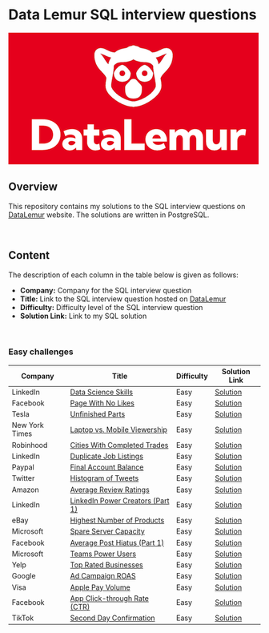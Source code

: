 # Data Lemur SQL interview questions

![](/assets/coverimage.png)

## Overview

This repository contains my solutions to the SQL interview questions on [DataLemur](https://datalemur.com/sql-interview-questions) website. The solutions are written in PostgreSQL.

<br>

## Content


The description of each column in the table below is given as follows:

- **Company:** Company for the SQL interview question
- **Title:** Link to the SQL interview question hosted on [DataLemur](https://datalemur.com/sql-interview-questions)
- **Difficulty:** Difficulty level of the SQL interview question
- **Solution Link:** Link to my SQL solution

<br>

### **Easy challenges**

| Company | Title | Difficulty | Solution Link |
|------------|------------------------|------------|-----------|
| LinkedIn | [Data Science Skills](https://datalemur.com/questions/matching-skills) | Easy | [Solution](Easy/matching-skills.sql)
| Facebook | [Page With No Likes](https://datalemur.com/questions/sql-page-with-no-likes) | Easy | [Solution](Easy/sql-page-with-no-likes.sql)
| Tesla | [Unfinished Parts](https://datalemur.com/questions/tesla-unfinished-parts) | Easy | [Solution](Easy/tesla-unfinished-parts.sql)
| New York Times | [Laptop vs. Mobile Viewership](https://datalemur.com/questions/laptop-mobile-viewership) | Easy | [Solution](Easy/laptop-mobile-viewership.sql)
| Robinhood | [Cities With Completed Trades](https://datalemur.com/questions/completed-trades) | Easy | [Solution](Easy/completed-trades.sql)
| LinkedIn | [Duplicate Job Listings](https://datalemur.com/questions/duplicate-job-listings) | Easy | [Solution](Easy/duplicate-job-listings.sql)
| Paypal | [Final Account Balance](https://datalemur.com/questions/final-account-balance) | Easy | [Solution](Easy/final-account-balance.sql)
| Twitter | [Histogram of Tweets](https://datalemur.com/questions/sql-histogram-tweets) | Easy | [Solution](Easy/sql-histogram-tweets.sql)
| Amazon | [Average Review Ratings](https://datalemur.com/questions/sql-avg-review-ratings) | Easy | [Solution](Easy/sql-avg-review-ratings.sql)
| LinkedIn | [LinkedIn Power Creators (Part 1)](https://datalemur.com/questions/linkedin-power-creators) | Easy | [Solution](Easy/linkedin-power-creators.sql)
| eBay | [Highest Number of Products](https://datalemur.com/questions/sql-highest-products) | Easy | [Solution](Easy/sql-highest-products.sql)
| Microsoft | [Spare Server Capacity](https://datalemur.com/questions/sql-spare-server-capacity) | Easy | [Solution](Easy/sql-spare-server-capacity.sql)
| Facebook | [Average Post Hiatus (Part 1)](https://datalemur.com/questions/sql-average-post-hiatus-1) | Easy | [Solution](Easy/sql-average-post-hiatus-1.sql)
| Microsoft | [Teams Power Users](https://datalemur.com/questions/teams-power-users) | Easy | [Solution](Easy/teams-power-users.sql)
| Yelp | [Top Rated Businesses](https://datalemur.com/questions/sql-top-businesses) | Easy | [Solution](Easy/sql-top-businesses.sql)
| Google | [Ad Campaign ROAS](https://datalemur.com/questions/ad-campaign-roas) | Easy | [Solution](Easy/ad-campaign-roas.sql)
| Visa | [Apple Pay Volume](https://datalemur.com/questions/apple-pay-volume) | Easy | [Solution](Easy/apple-pay-volume.sql)
| Facebook | [App Click-through Rate (CTR)](https://datalemur.com/questions/sql-app-ctr) | Easy | [Solution](Easy/sql-app-ctr.sql)
| TikTok | [Second Day Confirmation](https://datalemur.com/questions/second-day-confirmation) | Easy | [Solution](Easy/second-day-confirmation.sql)


